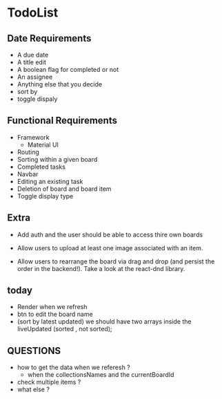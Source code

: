 # TodoList 

## Date Requirements

- A due date 
- A title  edit 
- A boolean flag for completed or not 
- An assignee 
- Anything else that you decide 
- sort by
- toggle dispaly

## Functional Requirements

- Framework 
    - Material UI 
- Routing 
- Sorting within a given board 
- Completed tasks 
- Navbar 
- Editing an existing task 
- Deletion of board and board item 
- Toggle display type 

## Extra
 - Add auth and the user should be able to access thire own boards 
 - Allow users to upload at least one image associated with an item.

 - Allow users to rearrange the board via drag and drop (and persist the order in the backend!). Take a look at the react-dnd library.

 ## today 
  - Render when we refresh  
  - btn to edit the board name 
  - (sort by latest updated) we should have two arrays inside the liveUpdated (sorted , not sorted);

   ## QUESTIONS
   - how to get the data when we referesh ?
     - when the collectionsNames and the       currentBoardId 
   - check multiple items ?
   - what else ? 






